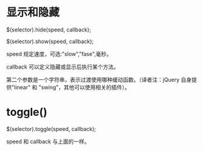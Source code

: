 # 显示和隐藏

$(selector).hide(speed, callback);

$(selector).show(speed, callback);

speed 规定速度，可选:"slow","fase",毫秒。

callback 可以定义隐藏或显示后执行某个方法。

第二个参数是一个字符串，表示过渡使用哪种缓动函数。（译者注：jQuery 自身提供"linear" 和 "swing"，其他可以使用相关的插件）。

# toggle()

$(selector).toggle(speed, callback);

speed 和 callback 与上面的一样。
